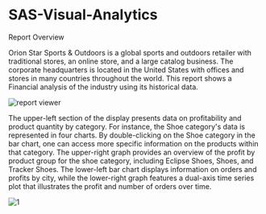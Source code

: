 # SAS-Visual-Analytics
Report Overview

Orion Star Sports & Outdoors is a global sports and outdoors retailer with traditional stores, an online store, and a large catalog business. The corporate headquarters is located in the United States with offices and stores in many countries throughout the world. This report shows a Financial analysis of the industry using its historical data.

![report viewer](https://user-images.githubusercontent.com/94572320/230964731-25217df7-2af0-4940-985e-e8cc4b5206ad.PNG)


The upper-left section of the display presents data on profitability and product quantity by category. For instance, the Shoe category's data is represented in four charts. By double-clicking on the Shoe category in the bar chart, one can access more specific information on the products within that category. The upper-right graph provides an overview of the profit by product group for the shoe category, including Eclipse Shoes, Shoes, and Tracker Shoes. The lower-left bar chart displays information on orders and profits by city, while the lower-right graph features a dual-axis time series plot that illustrates the profit and number of orders over time.

![1](https://user-images.githubusercontent.com/94572320/230967968-6d97f976-e13a-4279-bcb0-be796bc3d2f1.PNG)
